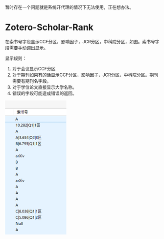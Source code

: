 ﻿暂时存在一个问题就是系统开代理的情况下无法使用，正在想办法。
 # Zotero-Scholar-Rank

在索书号字段显示CCF分区，影响因子，JCR分区，中科院分区，如图。索书号字段需要手动调出显示。

显示规则：

1. 对于会议显示CCF分区
2. 对于期刊如果有的话显示CCF分区，影响因子，JCR分区，中科院分区。期刊需要有期刊名字段。
3. 对于学位论文直接显示大学名称。
4. 错误的字段可能造成错误的返回。

![](./readme.png)
